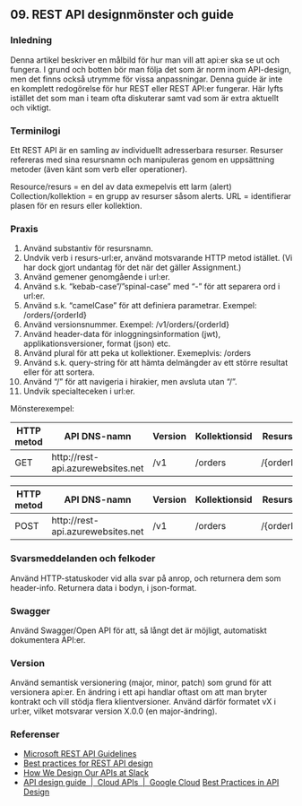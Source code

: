 ## 09. REST API designmönster och guide  

### Inledning

Denna artikel beskriver en målbild för hur man vill att api:er ska se ut och fungera. I grund och botten bör man följa det som är norm inom API-design, men det finns också utrymme för vissa anpassningar. Denna guide är inte en komplett redogörelse för hur REST eller REST API:er fungerar. Här lyfts istället det som man i team ofta diskuterar samt vad som är extra aktuellt och viktigt.

### Terminilogi

Ett REST API är en samling av individuellt adresserbara resurser. Resurser refereras med sina resursnamn och manipuleras genom en uppsättning metoder (även känt som verb eller operationer). 

Resource/resurs = en del av data exmepelvis ett larm (alert)
Collection/kollektion = en grupp av resurser såsom alerts.
URL = identifierar plasen för en resurs eller kollektion.

### Praxis

1. Använd substantiv för resursnamn.  
1. Undvik verb i resurs-url:er, använd motsvarande HTTP metod istället. (Vi har dock gjort undantag för det när det gäller Assignment.)
1. Använd gemener genomgående i url:er.
1. Använd s.k. “kebab-case”/”spinal-case” med “-” för att separera ord i url:er.
1. Använd s.k. “camelCase” för att definiera parametrar. Exempel: /orders/{orderId}
1. Använd versionsnummer. Exempel: /v1/orders/{orderId}
1. Använd header-data för inloggningsinformation (jwt), applikationsversioner, format (json) etc.
1. Använd plural för att peka ut kollektioner. Exemeplvis: /orders
1. Använd s.k. query-string för att hämta delmängder av ett större resultat eller för att sortera.
1. Använd “/” för att navigeria i hirakier, men avsluta utan “/”.
1. Undvik specialteceken i url:er.

Mönsterexempel:

<table>
<thead>
	<tr>
		<th>HTTP metod</th>
		<th>API DNS-namn</th>
		<th>Version</th>
		<th>Kollektionsid</th>
		<th>Resursid</th>
	</tr>
</thead>
<tbody>
	<tr>
		<td>GET</td>
		<td>http://rest-api.azurewebsites.net</td>
		<td>/v1</td>
		<td>/orders</td>
		<td>/{orderId}</td>
	</tr>
</tbody>
</table>

<table>
<thead>
	<tr>
		<th>HTTP metod</th>
		<th>API DNS-namn</th>
		<th>Version</th>
		<th>Kollektionsid</th>
		<th>Resursid</th>
		<th>Operation</th>
	</tr>
</thead>
<tbody>
	<tr>
		<td>POST</td>
		<td>http://rest-api.azurewebsites.net</td>
		<td>/v1</td>
		<td>/orders</td>
		<td>/{orderId}</td>
	    <td>/accept</td>
	</tr>
</tbody>
</table>

### Svarsmeddelanden och felkoder
Använd HTTP-statuskoder vid alla svar på anrop, och returnera dem som header-info. Returnera data i bodyn, i json-format.

### Swagger  
Använd Swagger/Open API för att, så långt det är möjligt, automatiskt dokumentera API:er. 

### Version  
Använd semantisk versionering (major, minor, patch) som grund för att versionera api:er. En ändring i ett api handlar oftast om att man bryter kontrakt och vill stödja flera klientversioner. Använd därför formatet vX i url:er, vilket motsvarar version X.0.0 (en major-ändring).

### Referenser

* <a href="https://github.com/microsoft/api-guidelines/blob/vNext/Guidelines.md" target="_blank">Microsoft REST API Guidelines</a> 
* <a href="https://stackoverflow.blog/2020/03/02/best-practices-for-rest-api-design/" target="_blank"> Best practices for REST API design</a>
* <a href="https://slack.engineering/how-we-design-our-apis-at-slack/" target="_blank">How We Design Our APIs at Slack</a>
* <a href="https://cloud.google.com/apis/design" target="_blank">API design guide  |  Cloud APIs  |  Google Cloud</a>
<a href="https://swagger.io/resources/articles/best-practices-in-api-design/" target="_blank">Best Practices in API Design</a>